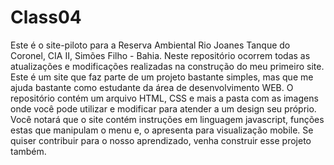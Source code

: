 # Class04
Este é o site-piloto para a Reserva Ambiental Rio Joanes Tanque do Coronel, CIA II, Simões Filho - Bahia.
Neste repositório ocorrem todas as atualizações e modificações realizadas na construção do meu primeiro site. 
Este é um site que faz parte de um projeto bastante simples, mas que me ajuda bastante como estudante da área de desenvolvimento WEB. 
O repositório contém um arquivo HTML, CSS e mais a pasta com as imagens onde você pode utilizar e modificar para atender a um design seu próprio. 
Você notará que o site contém instruções em linguagem javascript, funções estas que manipulam o menu e, o apresenta para visualização mobile. 
Se quiser contribuir para o nosso aprendizado, venha construir esse projeto também.
